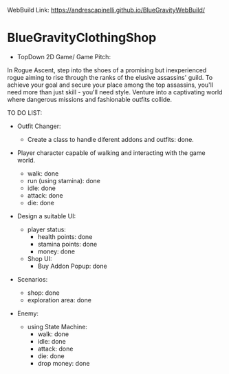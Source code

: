 
WebBuild Link: https://andrescapinelli.github.io/BlueGravityWebBuild/

# BlueGravityClothingShop

- TopDown 2D Game/ Game Pitch:
	
In Rogue Ascent, step into the shoes of a promising but inexperienced rogue aiming to rise through the ranks of the elusive assassins' guild. To achieve your goal and secure your place among the top assassins, you'll need more than just skill - you'll need style. Venture into a captivating world where dangerous missions and fashionable outfits collide.

TO DO LIST:
- Outfit Changer:
	- Create a class to handle diferent addons and outfits: done.

- Player character capable of walking and interacting with the game world.
	- walk: done
	- run (using stamina): done
	- idle: done
	- attack: done
	- die: done

- Design a suitable UI:
	- player status: 
		- health points: done
		- stamina points: done
		- money: done
	- Shop UI:
		- Buy Addon Popup: done

- Scenarios:
	- shop: done
	- exploration area: done

- Enemy:
	- using State Machine:
		- walk: done
		- idle: done
		- attack: done
		- die: done
		- drop money: done
